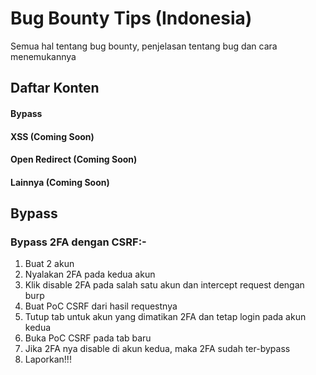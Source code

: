 # Bug Bounty Tips (Indonesia)
Semua hal tentang bug bounty, penjelasan tentang bug dan cara menemukannya

## Daftar Konten 

#### Bypass
#### XSS **(Coming Soon)**
#### Open Redirect **(Coming Soon)**
#### Lainnya **(Coming Soon)**

## Bypass
### Bypass 2FA dengan CSRF:-
1. Buat 2 akun
2. Nyalakan 2FA pada kedua akun
3. Klik disable 2FA pada salah satu akun dan intercept request dengan burp
4. Buat PoC CSRF dari hasil requestnya
5. Tutup tab untuk akun yang dimatikan 2FA dan tetap login pada akun kedua
6. Buka PoC CSRF pada tab baru
7. Jika 2FA nya disable di akun kedua, maka 2FA sudah ter-bypass
8. Laporkan!!!
